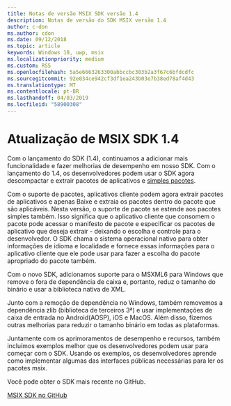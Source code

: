 ```yaml
---
title: Notas de versão MSIX SDK versão 1.4
description: Notas de versão do SDK MSIX versão 1.4
author: c-don
ms.author: cdon
ms.date: 09/12/2018
ms.topic: article
keywords: Windows 10, uwp, msix
ms.localizationpriority: medium
ms.custom: RS5
ms.openlocfilehash: 5a5e6663263300abbccbc303b2a3f67c6bfdcdfc
ms.sourcegitcommit: 92e034ce942cf3df1ea243b03e7b38ed78af4d43
ms.translationtype: MT
ms.contentlocale: pt-BR
ms.lasthandoff: 04/03/2019
ms.locfileid: "58900308"
---
```

# <a name="msix-sdk-14-update"></a>Atualização de MSIX SDK 1.4

Com o lançamento do SDK (1.4), continuamos a adicionar mais funcionalidade e fazer melhorias de desempenho em nosso SDK.  Com o lançamento do 1.4, os desenvolvedores podem usar o SDK agora descompactar e extrair pacotes de aplicativos e [simples pacotes](https://docs.microsoft.com/en-us/windows/uwp/packaging/flat-bundles?context=/windows/msix/render). 

Com o suporte de pacotes, aplicativos cliente podem agora extrair pacotes de aplicativos e apenas Baixe e extraia os pacotes dentro do pacote que são aplicáveis. Nesta versão, o suporte de pacote se estende aos pacotes simples também. Isso significa que o aplicativo cliente que consomem o pacote pode acessar o manifesto de pacote e especificar os pacotes de aplicativo que deseja extrair - deixando o escolha e controle para o desenvolvedor. O SDK chama o sistema operacional nativo para obter informações de idioma e localidade e fornece essas informações para o aplicativo cliente que ele pode usar para fazer a escolha do pacote apropriado do pacote também.

Com o novo SDK, adicionamos suporte para o MSXML6 para Windows que remove o fora de dependência de caixa e, portanto, reduz o tamanho do binário e usar a biblioteca nativa de XML. 

Junto com a remoção de dependência no Windows, também removemos a dependência zlib (biblioteca de terceiros 3ª) e usar implementações de caixa de entrada no Android(AOSP), iOS e MacOS.  Além disso, fizemos outras melhorias para reduzir o tamanho binário em todas as plataformas. 

Juntamente com os aprimoramentos de desempenho e recursos, também incluímos exemplos melhor que os desenvolvedores podem usar para começar com o SDK. Usando os exemplos, os desenvolvedores aprende como implementar algumas das interfaces públicas necessárias para ler os pacotes msix. 

Você pode obter o SDK mais recente no GitHub. 

<div class="nextstepaction"><p><a class="x-hidden-focus" href="https://github.com/Microsoft/msix-packaging/tree/release_v1.4" data-linktype="external">MSIX SDK no GitHub</a></p></div>

